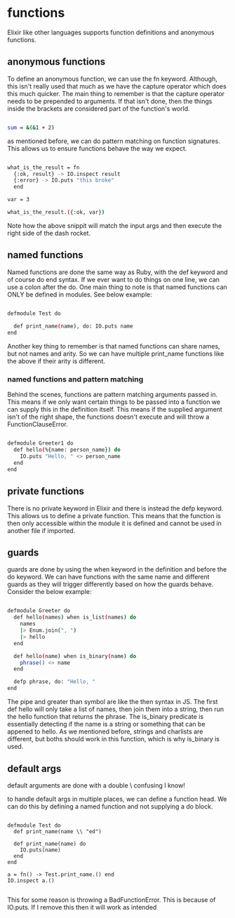 # functions

Elixir like other languages supports function definitions and anonymous functions.


## anonymous functions

To define an anonymous function, we can use the fn keyword. Although, this isn't really used that much as we have the capture operator which does this much quicker. The main thing to remember is that the capture operator needs to be prepended to arguments. If that isn't done, then the things inside the brackets are considered part of the function's world.

```bash

sum = &(&1 + 2)

```

as mentioned before, we can do pattern matching on function signatures. This allows us to ensure functions behave the way we expect.

```bash

what_is_the_result = fn
  {:ok, result} -> IO.inspect result
  {:error} -> IO.puts "this broke"
  end

var = 3

what_is_the_result.({:ok, var})

```

Note how the above snippit will match the input args and then execute the right side of the dash rocket.


## named functions

Named functions are done the same way as Ruby, with the def keyword and of course do end syntax. If we ever want to do things on one line, we can use a colon after the do. One main thing to note is that named functions can ONLY be defined in modules. See below example:

```bash

defmodule Test do
  
  def print_name(name), do: IO.puts name
end


```

Another key thing to remember is that named functions can share names, but not names and arity. So we can have multiple print_name functions like the above if their arity is different.


### named functions and pattern matching

Behind the scenes, functions are pattern matching arguments passed in. This means if we only want certain things to be passed into a function we can supply this in the definition itself. This means if the supplied argument isn't of the right shape, the functions doesn't execute and will throw a FunctionClauseError.

```bash

defmodule Greeter1 do
  def hello(%{name: person_name}) do
    IO.puts "Hello, " <> person_name
  end
end

```


## private functions

There is no private keyword in Elixir and there is instead the defp keyword. This allows us to define a private function. This means that the function is then only accessible within the module it is defined and cannot be used in another file if imported.




## guards

guards are done by using the when keyword in the definition and before the do keyword. We can have functions with the same name and different guards as they will trigger differently based on how the guards behave. Consider the below example:

```bash

defmodule Greeter do
  def hello(names) when is_list(names) do
    names
    |> Enum.join(", ")
    |> hello
  end

  def hello(name) when is_binary(name) do
    phrase() <> name
  end

  defp phrase, do: "Hello, "
end

```

The pipe and greater than symbol are like the then syntax in JS. The first def hello will only take a list of names, then join them into a string, then run the hello function that returns the phrase. The is_binary predicate is essentially detecting if the name is a string or something that can be appened to hello. As we mentioned before, strings and charlists are different, but boths should work in this function, which is why is_binary is used.

## default args

default arguments are done with a double \\ confusing I know!

to handle default args in multiple places, we can define a function head. We can do this by defining a named function and not supplying a do block.

```basb

defmodule Test do
  def print_name(name \\ "ed") 

  def print_name(name) do
    IO.puts(name) 
  end
end

a = fn() -> Test.print_name.() end
IO.inspect a.()


```

This for some reason is throwing a BadFunctionError. This is because of IO.puts. If I remove this then it will work as intended